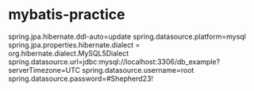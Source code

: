 # mybatis-practice


spring.jpa.hibernate.ddl-auto=update
spring.datasource.platform=mysql
spring.jpa.properties.hibernate.dialect = org.hibernate.dialect.MySQL5Dialect
spring.datasource.url=jdbc:mysql://localhost:3306/db_example?serverTimezone=UTC
spring.datasource.username=root
spring.datasource.password=#Shepherd23!
